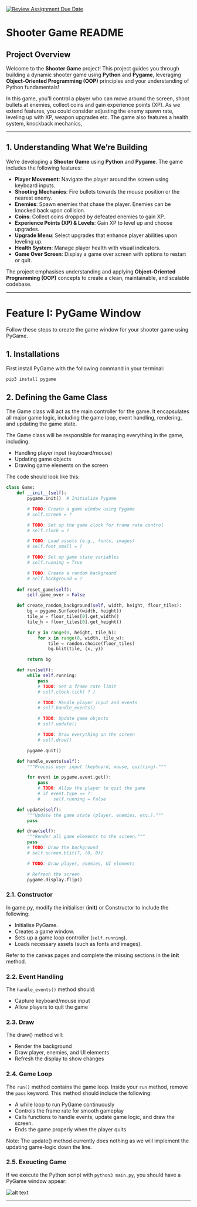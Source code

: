 [![Review Assignment Due Date](https://classroom.github.com/assets/deadline-readme-button-22041afd0340ce965d47ae6ef1cefeee28c7c493a6346c4f15d667ab976d596c.svg)](https://classroom.github.com/a/aCO3inF1)
# Shooter Game README

## Project Overview

Welcome to the **Shooter Game** project! This project guides you through building a dynamic shooter game using **Python** and **Pygame**, leveraging **Object-Oriented Programming (OOP)** principles and your understanding of Python fundamentals! 

In this game, you'll control a player who can move around the screen, shoot bullets at enemies, collect coins and gain experience points (XP). As we extend features, you could consider adjusting the enemy spawn rate, leveling up with XP, weapon upgrades etc.
The game also features a health system, knockback mechanics, 


---

## 1. Understanding What We’re Building

We’re developing a **Shooter Game** using **Python** and **Pygame**. The game includes the following features:

- **Player Movement**: Navigate the player around the screen using keyboard inputs.
- **Shooting Mechanics**: Fire bullets towards the mouse position or the nearest enemy.
- **Enemies**: Spawn enemies that chase the player. Enemies can be knocked back upon collision.
- **Coins**: Collect coins dropped by defeated enemies to gain XP.
- **Experience Points (XP) & Levels**: Gain XP to level up and choose upgrades.
- **Upgrade Menu**: Select upgrades that enhance player abilities upon leveling up.
- **Health System**: Manage player health with visual indicators.
- **Game Over Screen**: Display a game over screen with options to restart or quit.

The project emphasises understanding and applying **Object-Oriented Programming (OOP)** concepts to create a clean, maintainable, and scalable codebase.

---

# Feature I: PyGame Window
Follow these steps to create the game window for your shooter game using PyGame.

## 1. Installations
First install PyGame with the following command in your terminal:
```bash
pip3 install pygame
```

## 2. Defining the Game Class
The Game class will act as the main controller for the game. It encapsulates all major game logic, including the game loop, event handling, rendering, and updating the game state.

The Game class will be responsible for managing everything in the game, including:
- Handling player input (keyboard/mouse)
- Updating game objects
- Drawing game elements on the screen

The code should look like this: 
```python
class Game:
    def __init__(self):
        pygame.init()  # Initialize Pygame

        # TODO: Create a game window using Pygame
        # self.screen = ?

        # TODO: Set up the game clock for frame rate control
        # self.clock = ?

        # TODO: Load assets (e.g., fonts, images)
        # self.font_small = ?

        # TODO: Set up game state variables
        # self.running = True

        # TODO: Create a random background
        # self.background = ?
        
    def reset_game(self):
        self.game_over = False

    def create_random_background(self, width, height, floor_tiles):
        bg = pygame.Surface((width, height))
        tile_w = floor_tiles[0].get_width()
        tile_h = floor_tiles[0].get_height()

        for y in range(0, height, tile_h):
            for x in range(0, width, tile_w):
                tile = random.choice(floor_tiles)
                bg.blit(tile, (x, y))

        return bg

    def run(self):
        while self.running:
            pass
            # TODO: Set a frame rate limit
            # self.clock.tick( ? )

            # TODO: Handle player input and events
            # self.handle_events()

            # TODO: Update game objects
            # self.update()

            # TODO: Draw everything on the screen
            # self.draw()

        pygame.quit()

    def handle_events(self):
        """Process user input (keyboard, mouse, quitting)."""

        for event in pygame.event.get():
            pass
            # TODO: Allow the player to quit the game
            # if event.type == ?:
            #     self.running = False

    def update(self):
        """Update the game state (player, enemies, etc.)."""
        pass

    def draw(self):
        """Render all game elements to the screen."""
        pass
        # TODO: Draw the background
        # self.screen.blit(?, (0, 0))

        # TODO: Draw player, enemies, UI elements

        # Refresh the screen
        pygame.display.flip()
```
### 2.1. Constructor
In game.py, modify the initialiser (__init__) or Constructor to include the following:

- Initialise PyGame.
- Creates a game window.
- Sets up a game loop controller (`self.running`).
- Loads necessary assets (such as fonts and images).

Refer to the canvas pages and complete the missing sections in the __init__ method.

### 2.2. Event Handling
The `handle_events()` method should:
- Capture keyboard/mouse input
- Allow players to quit the game

### 2.3. Draw
The draw() method will: 
- Render the background
- Draw player, enemies, and UI elements
- Refresh the display to show changes

### 2.4. Game Loop 
The `run()` method contains the game loop.
Inside your `run` method, remove the `pass` keyword. This method should include the following: 
- A while loop to run PyGame continuously
- Controls the frame rate for smooth gameplay
- Calls functions to handle events, update game logic, and draw the screen. 
- Ends the game properly when the player quits

Note: The update() method currently does nothing as we will implement the updating game-logic down the line. 

### 2.5. Exeucting Game
If we execute the Python script with `python3 main.py`, you should have a PyGame window appear: 

![alt text](images/example_background.png)

---
